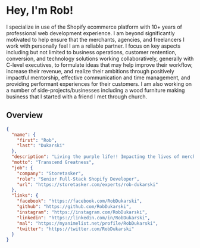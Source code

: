 # Hey, I'm Rob!

I specialize in use of the Shopify ecommerce platform with 10+ years of professional web development experience. I am beyond significantly motivated to help ensure that the merchants, agencies, and freelancers I work with personally feel I am a reliable partner. I focus on key aspects including but not limited to business operations, customer rentention, conversion, and technology solutions working collaboratively, generally with C-level executives, to formulate ideas that may help improve their workflow, increase their revenue, and realize their ambitions through positively impactful mentorship, effective communication and time management, and providing performant experiences for their customers. I am also working on a number of side-projects/businesses including a wood furniture making business that I started with a friend I met through church.

## Overview

```json
{
  "name": {
    "first": "Rob",
    "last": "Dukarski"
  },
  "description": "Living the purple life!! Impacting the lives of merchants and their customers!",
  "motto": "Transcend Greatness",
  "job": {
    "company": "Storetasker",
    "role": "Senior Full-Stack Shopify Developer",
    "url": "https://storetasker.com/experts/rob-dukarski"
  },
  "links": {
    "facebook": "https://facebook.com/RobDukarski",
    "github": "https://github.com/RobDukarski",
    "instagram": "https://instagram.com/RobDukarski",
    "linkedin": "https://linkedin.com/in/RobDukarski",
    "mal": "https://myanimelist.net/profile/RobDukarski",
    "twitter": "https://twitter.com/RobDukarski"
  }
}
```
